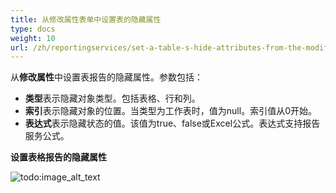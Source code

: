 ```yaml
---
title: 从修改属性表单中设置表的隐藏属性
type: docs
weight: 10
url: /zh/reportingservices/set-a-table-s-hide-attributes-from-the-modify-attribute-form/
---
```


从**修改属性**中设置表报告的隐藏属性。参数包括：

- **类型**表示隐藏对象类型。包括表格、行和列。
- **索引**表示隐藏对象的位置。当类型为工作表时，值为null。索引值从0开始。
- **表达式**表示隐藏状态的值。该值为true、false或Excel公式。表达式支持报告服务公式。

**设置表格报告的隐藏属性** 

![todo:image_alt_text](set-a-table-s-hide-attributes-from-the-modify-attribute-form_1.png)
